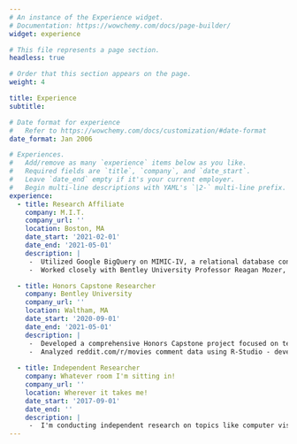 ```yaml
---
# An instance of the Experience widget.
# Documentation: https://wowchemy.com/docs/page-builder/
widget: experience

# This file represents a page section.
headless: true

# Order that this section appears on the page.
weight: 4

title: Experience
subtitle:

# Date format for experience
#   Refer to https://wowchemy.com/docs/customization/#date-format
date_format: Jan 2006

# Experiences.
#   Add/remove as many `experience` items below as you like.
#   Required fields are `title`, `company`, and `date_start`.
#   Leave `date_end` empty if it's your current employer.
#   Begin multi-line descriptions with YAML's `|2-` multi-line prefix.
experience:
  - title: Research Affiliate
    company: M.I.T.
    company_url: ''
    location: Boston, MA
    date_start: '2021-02-01'
    date_end: '2021-05-01'
    description: |
     -	Utilized Google BigQuery on MIMIC-IV, a relational database containing comprehensive information for real hospital stays of patients admitted to a academic medical center in Boston, MA, USA.
     -	Worked closely with Bentley University Professor Reagan Mozer, where, using RStudio, I learned to clean and pre-process health data, which was used for blood transfusion survival/medical study analysis.

  - title: Honors Capstone Researcher
    company: Bentley University
    company_url: ''
    location: Waltham, MA
    date_start: '2020-09-01'
    date_end: '2021-05-01'
    description: |
     -	Developed a comprehensive Honors Capstone project focused on text analysis & Natural Language Processing.
     -	Analyzed reddit.com/r/movies comment data using R-Studio - developed an annotated guide for beginners. Full capstone report can be found on  website.
     
  - title: Independent Researcher
    company: Whatever room I'm sitting in!
    company_url: ''
    location: Wherever it takes me!
    date_start: '2017-09-01'
    date_end: ''
    description: |
     -  I'm conducting independent research on topics like computer vision and visualization at the moment. Packages I'm currently playing with include plotly and cv2. Go-to packages are pandas and numpy.
---
```

